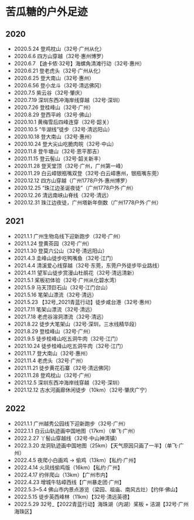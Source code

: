 # 苦瓜糖的户外足迹

## 2020

- 2020.5.24 登鸡枕山（32号·广州从化）
- 2020.6.6 四方山穿越（32号·惠州博罗）
- 2020.6.7 【迪卡侬·32号】海螺角清滩行动（32号·惠州）
- 2020.6.21 登老虎头（32号·广州从化）
- 2020.6.25 登大南山（32号·惠州）
- 2020.6.56 登小龙斗（32号·清远佛冈）
- 2020.7.5 紫云谷（32号·肇庆）
- 2020.7.19 深圳东西冲海岸线穿越（32号·深圳）
- 2020.7.26 登桂峰山（32号·广州）
- 2020.8.29 登西平岭（32号·佛山）
- 2020.10.1 黄梅雪后四峰连穿（32号·韶关）
- 2020.10.5 “牛湖线”徒步（32号·清远阳山）
- 2020.10.18 登大南山（32号·惠州）
- 2020.10.24 登大尖山吃脆肉皖（32号·中山）
- 2020.11.8 登牛塘山（32号·恩平那吉）
- 2020.11.15 登云髻山（32号·韶关新丰）
- 2020.11.28 登天堂顶（32号·广州，广州第一峰）
- 2020.11.29 白云嶂银瓶嘴双登（32号·白云嶂惠州，银瓶嘴东莞）
- 2020.12.12 四方山穿越（广州1778户外·惠州博罗）
- 2020.12.25 “珠江边圣诞夜徒”（广州1778户外·广州）
- 2020.12.26 清远南峡山脊线（32号·清远）
- 2020.12.31 珠江边夜徒，广州塔新年倒数（广州1778户外·广州）

## 2021

- 2021.1.1 广州生物岛线下迎新跑步（32号·广州）
- 2021.1.24 登黄茶园（32号·广州）
- 2021.1.30 登莫六公山（32号·清远阳山）
- 2021.4.3 圭峰山徒步吃鸭嘴鱼（32号·江门）
- 2021.4.4 清溪爱心线穿越（32号·东莞，东莞户外徒步毕业路线）
- 2021.4.11 望军山徒步赏漫山杜鹃花（32号·清远清新）
- 2021.5.1 桨板初体验（32号·广州从化碧水湾）
- 2021.5.9 马天顶巨石山（32号·江门台山）
- 2021.5.16 笔架山漂流（32号·清远）
- 2021.5.23 【32号_2021青蓝行动】徒步咸台港（32号·惠州）
- 2021.7.11 笔架山漂流（32号·清远）
- 2021.7.18 老虎谷溶洞漂流（32号·清远）
- 2021.8.22 徒步大笔架山（32号·深圳，三水线精华段）
- 2021.8.29 登桂峰山（32号·广州）
- 2021.9.5 徒步桂峰山吃五洞牛肉（32号·江门）
- 2021.10.24 徒步桂峰山吃五洞牛肉（32号·江门）
- 2021.11.7 登大南山（32号·惠州）
- 2021.11.4 老虎头（32号·广州）
- 2021.11.21 徒步黄花石寨（32号·清远佛冈）
- 2021.11.28 登鸡枕山（32号·广州）
- 2021.12.5 深圳东西冲海岸线穿越（32号·深圳）
- 2021.12.12 古水河画廊休闲徒步（10km）（32号·肇庆广宁）

## 2022

- 2021.1.1       广州越秀公园线下迎新跑步（32号·广州）
- 2022.1.1       白云山轨迹画中国地图（17km）（单飞·广州）
- 2022.2.27      丫髻山穿越线（32号·中山神湾镇）
- 2022.3.20      龙洞轨迹画中国地图（25km）【天气原因只画了一半】（单飞·广州）
- 2022.4.5       夜爬小白画鸡 → 偷鸡（13km）【私约·广州】
- 2022.4.14      火凤线偷鸡版（16km）【私约·广州】
- 2022.4.17      约伴爬山（13km）【广州市内】
- 2022.4.23      增城牛牯嶂西线【广州暴走团·广州】
- 2022.5.3~5.4   佛山市内景点游览（梁园、祖庙、南风古灶）【约伴·佛山】
- 2022.5.15      徒步英西峰林（11km）【32号·清远英德】
- 2022.5.29      32号_【2022青蓝行动】海珠湖（内湖）桨板 + 洁湖【32号·广州海珠区】
